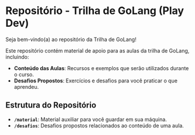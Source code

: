 # Repositório - Trilha de GoLang (Play Dev)

Seja bem-vindo(a) ao repositório da Trilha de GoLang!

Este repositório contém material de apoio para as aulas da trilha de GoLang, incluindo:

- **Conteúdo das Aulas**: Recursos e exemplos que serão utilizados durante o curso.
- **Desafios Propostos**: Exercícios e desafios para você praticar o que aprendeu.

## Estrutura do Repositório

- **`/material`**: Material auxiliar para você guardar em sua máquina.
- **`/desafios`**: Desafios propostos relacionados ao conteúdo de uma aula.
